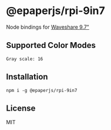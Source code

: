 # @epaperjs/rpi-9in7

Node bindings for [Waveshare 9.7"](https://www.waveshare.com/9.7inch-e-Paper.htm)

## Supported Color Modes

`Gray scale: 16`

## Installation

```
npm i -g @epaperjs/rpi-9in7
```

## License

MIT
